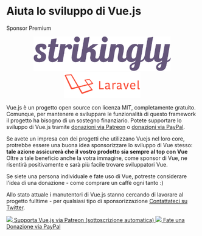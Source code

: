 # Aiuta lo sviluppo di Vue.js

Sponsor Premium

<p style="text-align: center">
  <a href="https://strikingly.com">
      <img width="360px" src="/images/strikingly.png">
  </a>
  <a href="https://laravel.com">
      <img width="200px" src="/images/laravel.png">
  </a>
</p>


Vue.js è un progetto open source con licenza MIT, completamente gratuito.
Comunque, per mantenere e sviluppare le funzionalità di questo framework il progetto ha bisogno di un sostegno finanziario. Potete supportare lo sviluppo di Vue.js tramite [donazioni via Patreon](https://www.patreon.com/evanyou)
o [donazioni via PayPal](https://www.paypal.me/evanyou).

Se avete un impresa con dei progetti che utilizzano Vuejs nel loro core, protrebbe essere una buona idea sponsorizzare lo sviluppo di Vue stesso: **tale azione assicurerà che il vostro prodotto sia sempre al top con Vue**
Oltre a tale beneficio anche la votra immagine, come sponsor di Vue, ne risentirà positivamente e sarà più facile trovare sviluppatori Vue.

Se siete una persona individuale e fate uso di Vue, potreste considerare l'idea di una donazione - come comprare un caffè ogni tanto :)

Allo stato attuale i manutentori di Vue.js stanno cercando di lavorare al progetto fulltime - per qualsiasi tipo di sponsorizzazione [Contattateci su Twitter](https://twitter.com/youyuxi).

<a href="https://www.patreon.com/evanyou" target="_blank">
  <img style="width:120px" src="https://s3.amazonaws.com/patreon_public_assets/toolbox/patreon.png">
  <span>Supporta Vue.js via Patreon (sottoscrizione automatica)</span>
</a>

<a href="https://www.paypal.me/evanyou" target="_blank">
<img style="width:120px" src="https://www.paypalobjects.com/webstatic/mktg/Logo/pp-logo-200px.png">
  <span>Fate una Donazione via PayPal</span>
</a>